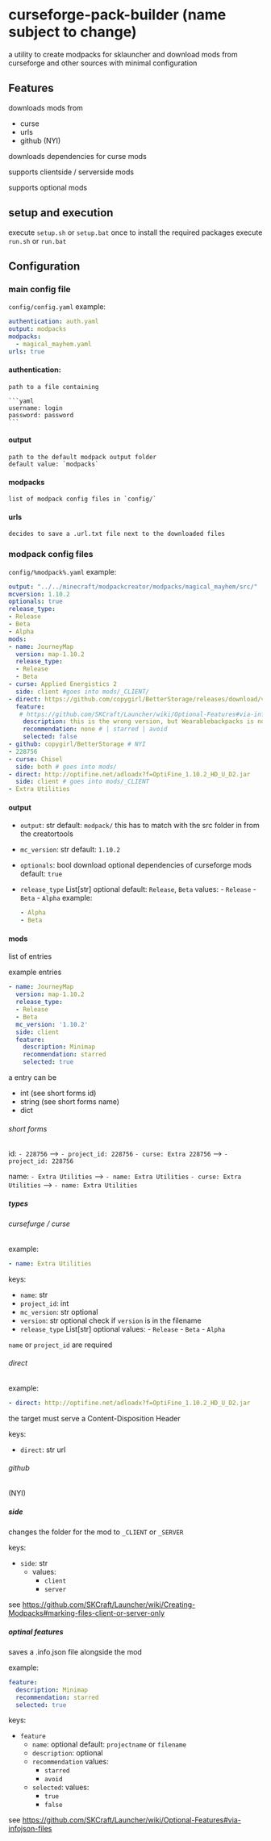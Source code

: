 # curseforge-pack-builder (name subject to change)
a utility to create modpacks for sklauncher
and download mods from curseforge and other sources
with minimal configuration

## Features

downloads mods from
- curse
- urls
- github (NYI)

downloads dependencies for curse mods

supports clientside / serverside mods

supports optional mods

## setup and execution

execute `setup.sh` or `setup.bat` once to install the required packages
execute `run.sh` or `run.bat`

## Configuration
### main config file 
`config/config.yaml`
example:

```yaml
authentication: auth.yaml
output: modpacks
modpacks:
  - magical_mayhem.yaml
urls: true
```
#### authentication:
    path to a file containing
    
    ```yaml
    username: login
    password: password
    ```

#### output
    path to the default modpack output folder
    default value: `modpacks`

#### modpacks
    list of modpack config files in `config/`

#### urls
    decides to save a .url.txt file next to the downloaded files
    
    
### modpack config files
`config/%modpack%.yaml`
example:

```yaml
output: "../../minecraft/modpackcreator/modpacks/magical_mayhem/src/"
mcversion: 1.10.2
optionals: true
release_type:
- Release
- Beta
- Alpha
mods:
- name: JourneyMap
  version: map-1.10.2
  release_type:
  - Release
  - Beta
- curse: Applied Energistics 2
  side: client #goes into mods/_CLIENT/
- direct: https://github.com/copygirl/BetterStorage/releases/download/v0.13.1.127/BetterStorage-1.7.10-0.13.1.127.jar
  feature:
   # https://github.com/SKCraft/Launcher/wiki/Optional-Features#via-infojson-files
    description: this is the wrong version, but Wearablebackpacks is not done yet
    recommendation: none # | starred | avoid
    selected: false
- github: copygirl/BetterStorage # NYI
- 228756
- curse: Chisel
  side: both # goes into mods/
- direct: http://optifine.net/adloadx?f=OptiFine_1.10.2_HD_U_D2.jar
  side: client # goes into mods/_CLIENT
- Extra Utilities
```

#### output
- `output`: str
    default: `modpack/`
    this has to match with the src folder in from the creatortools 
    
- `mc_version`: str
    default: `1.10.2`

- `optionals`: bool
    download optional dependencies of curseforge mods
    default: `true`
    
- `release_type` List[str]
    optional
    default: `Release`, `Beta`
    values:
      - `Release`
      - `Beta`
      - `Alpha`
    example:
    ```yaml
    - Alpha
    - Beta
    ```


#### mods
list of entries

example entries

```yaml
- name: JourneyMap
  version: map-1.10.2
  release_type:
  - Release
  - Beta
  mc_version: '1.10.2'
  side: client
  feature:
    description: Minimap
    recommendation: starred
    selected: true
```

a entry can be

- int (see short forms id)
- string (see short forms name)
- dict

###### short forms

id:
```- 228756``` –> ```- project_id: 228756```
```- curse: Extra 228756``` –> ```- project_id: 228756```

name:
```- Extra Utilities``` –> ```- name: Extra Utilities```
```- curse: Extra Utilities``` –> ```- name: Extra Utilities```

##### types

###### cursefurge / curse

example:
```yaml
- name: Extra Utilities
```
keys: 

- `name`: str
- `project_id`: int
- `mc_version`: str
    optional
- `version`: str
    optional
    check if `version` is in the filename 
- `release_type` List[str]
    optional
    values:
      - `Release`
      - `Beta`
      - `Alpha`

`name` or `project_id` are required
    
###### direct

example:
```yaml
- direct: http://optifine.net/adloadx?f=OptiFine_1.10.2_HD_U_D2.jar
```
the target must serve a Content-Disposition Header   

keys:

- `direct`: str
    url
    
###### github 
(NYI)

##### side

changes the folder for the mod to `_CLIENT` or `_SERVER`

keys: 

- `side`: str
    - values:
        - `client`
        - `server`

see https://github.com/SKCraft/Launcher/wiki/Creating-Modpacks#marking-files-client-or-server-only

##### optinal features

saves a .info.json file alongside the mod

example: 
```yaml
feature:
  description: Minimap
  recommendation: starred
  selected: true
```

keys:

- `feature`
    - `name`: 
      optional
      default: `projectname` or `filename`
    - `description`: 
      optional
    - `recommendation`
      values:   
        - `starred`
        - `avoid`
    - `selected`: 
    values: 
        - `true`
        - `false`

see https://github.com/SKCraft/Launcher/wiki/Optional-Features#via-infojson-files